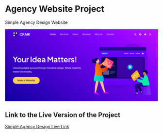 # Agency Website Project
Simple Agency Design Website

![Cover Page](/wp-content/uploads/2023/12/opengraph-craik-tiny.png)

## Link to the Live Version of the Project

[Simple Agency Design Live Link](https://agency-website-672.pages.dev/)